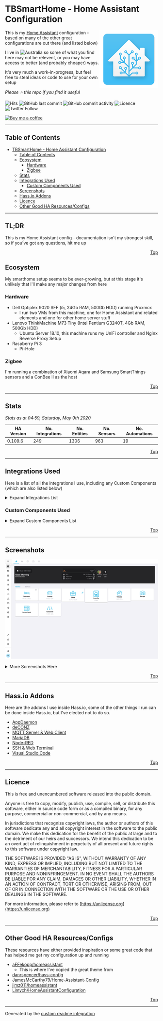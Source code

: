 # TBSmartHome - Home Assistant Configuration

<img align="right" src="./.assets/logo.png?raw=true">

This is my [Home Assistant](https://www.home-assistant.io/) configuration - based on many of the other great configurations are out there (and listed below)

I live in ![Australia](http://flags.ox3.in/mini/au.png) so some of what you find here may not be relevent, or you may have access to better (and probably cheaper) ways.

It's very much a work-in-progress, but feel free to steal ideas or code to use for your own setup

_Please :star: this repo if you find it useful_

![Hits](http://hits.dwyl.io/bacco007/HomeAssistantConfig.svg)
![GitHub last commit](https://img.shields.io/github/last-commit/bacco007/HomeAssistantConfig?style=flat-square) ![GitHub commit activity](https://img.shields.io/github/commit-activity/w/bacco007/HomeAssistantConfig?style=flat-square)
![Licence](https://img.shields.io/badge/license-Unlicense-blue.svg?style=flat-square)
![Twitter Follow](https://img.shields.io/twitter/follow/bacco007?style=social)

[![Buy me a coffee][buymeacoffee-shield]][buymeacoffee]

---

## Table of Contents

- [TBSmartHome - Home Assistant Configuration](#tbsmarthome---home-assistant-configuration)
  - [Table of Contents](#table-of-contents)
  - [Ecosystem](#ecosystem)
    - [Hardware](#hardware)
    - [Zigbee](#zigbee)
  - [Stats](#stats)
  - [Integrations Used](#integrations-used)
    - [Custom Components Used](#custom-components-used)
  - [Screenshots](#screenshots)
  - [Hass.io Addons](#hassio-addons)
  - [Licence](#licence)
  - [Other Good HA Resources/Configs](#other-good-ha-resourcesconfigs)

---

## TL;DR

This is my Home Assistant config - documentation isn't my strongest skill, so if you've got any questions, hit me up

<p align="right"><a href="#top" title="Back to top">Top</a></p>

## Ecosystem

My smarthome setup seems to be ever-growing, but at this stage it's unlikely that I'll make any major changes from here

### Hardware

- Dell Optiplex 9020 SFF (i5, 24Gb RAM, 500Gb HDD) running Proxmox
  - I run two VMs from this machine, one for Home Assistant and related elements and one for other home server stuff
- Lenovo ThinkMachine M73 Tiny (Intel Pentium G3240T, 4Gb RAM, 500Gb HDD)
  - Ubuntu Server 18.10, this machine runs my UniFi controller and Nginx Reverse Proxy Setup
- Raspberry Pi 3
  - Pi-Hole

### Zigbee

I'm running a combination of Xiaomi Aqara and Samsung SmartThings sensors and a ConBee II as the host

<p align="right"><a href="#top" title="Back to top">Top</a></p>

---

## Stats

_Stats as at 04:59, Saturday, May 9th 2020_

| HA Version                               | No. Integrations                                        | No. Entities | No. Sensors | No. Automations |
| ---------------------------------------- | ------------------------------------------------------- | ------------ | ----------- | --------------- |
| 0.109.6 | 249     | 1306         | 963 | 19 |

<p align="right"><a href="#top" title="Back to top">Top</a></p>

---

## Integrations Used

Here is a list of all the integrations I use, including any Custom Components (which are also listed below)

<details>
<summary>Expand Integrations List</summary>


- [alarm_control_panel](https://www.home-assistant.io/components/alarm_control_panel)
- [alarm_control_panel.alexa_media](https://www.home-assistant.io/components/alarm_control_panel.alexa_media)
- [alert](https://www.home-assistant.io/components/alert)
- [alexa](https://www.home-assistant.io/components/alexa)
- [alexa_media](https://www.home-assistant.io/components/alexa_media)
- [almond](https://www.home-assistant.io/components/almond)
- [anniversaries](https://www.home-assistant.io/components/anniversaries)
- [api](https://www.home-assistant.io/components/api)
- [apple_tv](https://www.home-assistant.io/components/apple_tv)
- [auth](https://www.home-assistant.io/components/auth)
- [auto_backup](https://www.home-assistant.io/components/auto_backup)
- [automation](https://www.home-assistant.io/components/automation)
- [binary_sensor](https://www.home-assistant.io/components/binary_sensor)
- [binary_sensor.browser_mod](https://www.home-assistant.io/components/binary_sensor.browser_mod)
- [binary_sensor.cloud](https://www.home-assistant.io/components/binary_sensor.cloud)
- [binary_sensor.deconz](https://www.home-assistant.io/components/binary_sensor.deconz)
- [binary_sensor.esphome](https://www.home-assistant.io/components/binary_sensor.esphome)
- [binary_sensor.hadockermon](https://www.home-assistant.io/components/binary_sensor.hadockermon)
- [binary_sensor.iss](https://www.home-assistant.io/components/binary_sensor.iss)
- [binary_sensor.mobile_app](https://www.home-assistant.io/components/binary_sensor.mobile_app)
- [binary_sensor.openuv](https://www.home-assistant.io/components/binary_sensor.openuv)
- [binary_sensor.proxmoxve](https://www.home-assistant.io/components/binary_sensor.proxmoxve)
- [binary_sensor.smartthinq_sensors](https://www.home-assistant.io/components/binary_sensor.smartthinq_sensors)
- [binary_sensor.sun2](https://www.home-assistant.io/components/binary_sensor.sun2)
- [binary_sensor.template](https://www.home-assistant.io/components/binary_sensor.template)
- [binary_sensor.tod](https://www.home-assistant.io/components/binary_sensor.tod)
- [binary_sensor.updater](https://www.home-assistant.io/components/binary_sensor.updater)
- [braviatv](https://www.home-assistant.io/components/braviatv)
- [breaking_changes](https://www.home-assistant.io/components/breaking_changes)
- [browser_mod](https://www.home-assistant.io/components/browser_mod)
- [calendar](https://www.home-assistant.io/components/calendar)
- [calendar.google](https://www.home-assistant.io/components/calendar.google)
- [camera](https://www.home-assistant.io/components/camera)
- [camera.bom](https://www.home-assistant.io/components/camera.bom)
- [camera.browser_mod](https://www.home-assistant.io/components/camera.browser_mod)
- [camera.generic](https://www.home-assistant.io/components/camera.generic)
- [camera.netatmo](https://www.home-assistant.io/components/camera.netatmo)
- [cast](https://www.home-assistant.io/components/cast)
- [cert_expiry](https://www.home-assistant.io/components/cert_expiry)
- [climacell](https://www.home-assistant.io/components/climacell)
- [climate](https://www.home-assistant.io/components/climate)
- [climate.deconz](https://www.home-assistant.io/components/climate.deconz)
- [climate.netatmo](https://www.home-assistant.io/components/climate.netatmo)
- [cloud](https://www.home-assistant.io/components/cloud)
- [config](https://www.home-assistant.io/components/config)
- [configurator](https://www.home-assistant.io/components/configurator)
- [conversation](https://www.home-assistant.io/components/conversation)
- [coronavirus](https://www.home-assistant.io/components/coronavirus)
- [cover](https://www.home-assistant.io/components/cover)
- [cover.deconz](https://www.home-assistant.io/components/cover.deconz)
- [deconz](https://www.home-assistant.io/components/deconz)
- [device_automation](https://www.home-assistant.io/components/device_automation)
- [device_tracker](https://www.home-assistant.io/components/device_tracker)
- [device_tracker.icloud](https://www.home-assistant.io/components/device_tracker.icloud)
- [device_tracker.mobile_app](https://www.home-assistant.io/components/device_tracker.mobile_app)
- [device_tracker.unifi](https://www.home-assistant.io/components/device_tracker.unifi)
- [discovery](https://www.home-assistant.io/components/discovery)
- [docker_monitor](https://www.home-assistant.io/components/docker_monitor)
- [dwains_theme](https://www.home-assistant.io/components/dwains_theme)
- [dyson](https://www.home-assistant.io/components/dyson)
- [esphome](https://www.home-assistant.io/components/esphome)
- [favicon](https://www.home-assistant.io/components/favicon)
- [foldingathomecontrol](https://www.home-assistant.io/components/foldingathomecontrol)
- [fontawesome](https://www.home-assistant.io/components/fontawesome)
- [frontend](https://www.home-assistant.io/components/frontend)
- [garbage_collection](https://www.home-assistant.io/components/garbage_collection)
- [gdacs](https://www.home-assistant.io/components/gdacs)
- [geo_location](https://www.home-assistant.io/components/geo_location)
- [geo_location.gdacs](https://www.home-assistant.io/components/geo_location.gdacs)
- [geo_location.nsw_rural_fire_service_feed](https://www.home-assistant.io/components/geo_location.nsw_rural_fire_service_feed)
- [geo_location.wwlln](https://www.home-assistant.io/components/geo_location.wwlln)
- [glances](https://www.home-assistant.io/components/glances)
- [google](https://www.home-assistant.io/components/google)
- [group](https://www.home-assistant.io/components/group)
- [hacs](https://www.home-assistant.io/components/hacs)
- [harmony](https://www.home-assistant.io/components/harmony)
- [hassio](https://www.home-assistant.io/components/hassio)
- [history](https://www.home-assistant.io/components/history)
- [homeassistant](https://www.home-assistant.io/components/homeassistant)
- [homekit](https://www.home-assistant.io/components/homekit)
- [http](https://www.home-assistant.io/components/http)
- [iaquk](https://www.home-assistant.io/components/iaquk)
- [icloud](https://www.home-assistant.io/components/icloud)
- [ifttt](https://www.home-assistant.io/components/ifttt)
- [influxdb](https://www.home-assistant.io/components/influxdb)
- [input_select](https://www.home-assistant.io/components/input_select)
- [ios](https://www.home-assistant.io/components/ios)
- [lifx](https://www.home-assistant.io/components/lifx)
- [light](https://www.home-assistant.io/components/light)
- [light.browser_mod](https://www.home-assistant.io/components/light.browser_mod)
- [light.deconz](https://www.home-assistant.io/components/light.deconz)
- [light.lifx](https://www.home-assistant.io/components/light.lifx)
- [logger](https://www.home-assistant.io/components/logger)
- [lovelace](https://www.home-assistant.io/components/lovelace)
- [map](https://www.home-assistant.io/components/map)
- [media_player](https://www.home-assistant.io/components/media_player)
- [media_player.alexa_media](https://www.home-assistant.io/components/media_player.alexa_media)
- [media_player.apple_tv](https://www.home-assistant.io/components/media_player.apple_tv)
- [media_player.braviatv](https://www.home-assistant.io/components/media_player.braviatv)
- [media_player.browser_mod](https://www.home-assistant.io/components/media_player.browser_mod)
- [media_player.cast](https://www.home-assistant.io/components/media_player.cast)
- [media_player.plex](https://www.home-assistant.io/components/media_player.plex)
- [media_player.samsungtv](https://www.home-assistant.io/components/media_player.samsungtv)
- [media_player.sonos](https://www.home-assistant.io/components/media_player.sonos)
- [media_player.spotify](https://www.home-assistant.io/components/media_player.spotify)
- [media_player.xboxone](https://www.home-assistant.io/components/media_player.xboxone)
- [met](https://www.home-assistant.io/components/met)
- [mobile_app](https://www.home-assistant.io/components/mobile_app)
- [mqtt](https://www.home-assistant.io/components/mqtt)
- [netatmo](https://www.home-assistant.io/components/netatmo)
- [nodered](https://www.home-assistant.io/components/nodered)
- [notify](https://www.home-assistant.io/components/notify)
- [notify.alexa_media](https://www.home-assistant.io/components/notify.alexa_media)
- [notify.file](https://www.home-assistant.io/components/notify.file)
- [notify.ios](https://www.home-assistant.io/components/notify.ios)
- [notify.mobile_app](https://www.home-assistant.io/components/notify.mobile_app)
- [notify.slack](https://www.home-assistant.io/components/notify.slack)
- [onboarding](https://www.home-assistant.io/components/onboarding)
- [openuv](https://www.home-assistant.io/components/openuv)
- [panel_iframe](https://www.home-assistant.io/components/panel_iframe)
- [persistent_notification](https://www.home-assistant.io/components/persistent_notification)
- [person](https://www.home-assistant.io/components/person)
- [pi_hole](https://www.home-assistant.io/components/pi_hole)
- [plex](https://www.home-assistant.io/components/plex)
- [proxmoxve](https://www.home-assistant.io/components/proxmoxve)
- [python_script](https://www.home-assistant.io/components/python_script)
- [readme](https://www.home-assistant.io/components/readme)
- [recorder](https://www.home-assistant.io/components/recorder)
- [remote](https://www.home-assistant.io/components/remote)
- [remote.apple_tv](https://www.home-assistant.io/components/remote.apple_tv)
- [remote.harmony](https://www.home-assistant.io/components/remote.harmony)
- [sabnzbd](https://www.home-assistant.io/components/sabnzbd)
- [samsungtv](https://www.home-assistant.io/components/samsungtv)
- [scene](https://www.home-assistant.io/components/scene)
- [scene.deconz](https://www.home-assistant.io/components/scene.deconz)
- [scene.homeassistant](https://www.home-assistant.io/components/scene.homeassistant)
- [script](https://www.home-assistant.io/components/script)
- [search](https://www.home-assistant.io/components/search)
- [sensor](https://www.home-assistant.io/components/sensor)
- [sensor.alexa_media](https://www.home-assistant.io/components/sensor.alexa_media)
- [sensor.alpha_vantage](https://www.home-assistant.io/components/sensor.alpha_vantage)
- [sensor.anniversaries](https://www.home-assistant.io/components/sensor.anniversaries)
- [sensor.auto_backup](https://www.home-assistant.io/components/sensor.auto_backup)
- [sensor.bom](https://www.home-assistant.io/components/sensor.bom)
- [sensor.bom_forecast](https://www.home-assistant.io/components/sensor.bom_forecast)
- [sensor.breaking_changes](https://www.home-assistant.io/components/sensor.breaking_changes)
- [sensor.browser_mod](https://www.home-assistant.io/components/sensor.browser_mod)
- [sensor.cert_expiry](https://www.home-assistant.io/components/sensor.cert_expiry)
- [sensor.climacell](https://www.home-assistant.io/components/sensor.climacell)
- [sensor.command_line](https://www.home-assistant.io/components/sensor.command_line)
- [sensor.coronavirus](https://www.home-assistant.io/components/sensor.coronavirus)
- [sensor.covid19_nswhealth](https://www.home-assistant.io/components/sensor.covid19_nswhealth)
- [sensor.covid19_nswhealth_tests](https://www.home-assistant.io/components/sensor.covid19_nswhealth_tests)
- [sensor.deconz](https://www.home-assistant.io/components/sensor.deconz)
- [sensor.docker_monitor](https://www.home-assistant.io/components/sensor.docker_monitor)
- [sensor.doomsday_clock](https://www.home-assistant.io/components/sensor.doomsday_clock)
- [sensor.esphome](https://www.home-assistant.io/components/sensor.esphome)
- [sensor.feedparser](https://www.home-assistant.io/components/sensor.feedparser)
- [sensor.filter](https://www.home-assistant.io/components/sensor.filter)
- [sensor.foldingathomecontrol](https://www.home-assistant.io/components/sensor.foldingathomecontrol)
- [sensor.garbage_collection](https://www.home-assistant.io/components/sensor.garbage_collection)
- [sensor.gdacs](https://www.home-assistant.io/components/sensor.gdacs)
- [sensor.glances](https://www.home-assistant.io/components/sensor.glances)
- [sensor.hacs](https://www.home-assistant.io/components/sensor.hacs)
- [sensor.here_travel_time](https://www.home-assistant.io/components/sensor.here_travel_time)
- [sensor.iaquk](https://www.home-assistant.io/components/sensor.iaquk)
- [sensor.icloud](https://www.home-assistant.io/components/sensor.icloud)
- [sensor.ios](https://www.home-assistant.io/components/sensor.ios)
- [sensor.mobile_app](https://www.home-assistant.io/components/sensor.mobile_app)
- [sensor.moon](https://www.home-assistant.io/components/sensor.moon)
- [sensor.netatmo](https://www.home-assistant.io/components/sensor.netatmo)
- [sensor.netdata](https://www.home-assistant.io/components/sensor.netdata)
- [sensor.nodered](https://www.home-assistant.io/components/sensor.nodered)
- [sensor.nsw_air_quality](https://www.home-assistant.io/components/sensor.nsw_air_quality)
- [sensor.nsw_fuel_station](https://www.home-assistant.io/components/sensor.nsw_fuel_station)
- [sensor.nsw_rural_fire_service_fire_danger](https://www.home-assistant.io/components/sensor.nsw_rural_fire_service_fire_danger)
- [sensor.opennem](https://www.home-assistant.io/components/sensor.opennem)
- [sensor.opensky](https://www.home-assistant.io/components/sensor.opensky)
- [sensor.openuv](https://www.home-assistant.io/components/sensor.openuv)
- [sensor.pi_hole](https://www.home-assistant.io/components/sensor.pi_hole)
- [sensor.plex](https://www.home-assistant.io/components/sensor.plex)
- [sensor.plex_recently_added](https://www.home-assistant.io/components/sensor.plex_recently_added)
- [sensor.radarr](https://www.home-assistant.io/components/sensor.radarr)
- [sensor.radarr_upcoming_media](https://www.home-assistant.io/components/sensor.radarr_upcoming_media)
- [sensor.rest](https://www.home-assistant.io/components/sensor.rest)
- [sensor.sabnzbd](https://www.home-assistant.io/components/sensor.sabnzbd)
- [sensor.scrape](https://www.home-assistant.io/components/sensor.scrape)
- [sensor.season](https://www.home-assistant.io/components/sensor.season)
- [sensor.smartthinq_sensors](https://www.home-assistant.io/components/sensor.smartthinq_sensors)
- [sensor.snmp](https://www.home-assistant.io/components/sensor.snmp)
- [sensor.sonarr](https://www.home-assistant.io/components/sensor.sonarr)
- [sensor.sonarr_upcoming_media](https://www.home-assistant.io/components/sensor.sonarr_upcoming_media)
- [sensor.speedtestdotnet](https://www.home-assistant.io/components/sensor.speedtestdotnet)
- [sensor.sql](https://www.home-assistant.io/components/sensor.sql)
- [sensor.statistics](https://www.home-assistant.io/components/sensor.statistics)
- [sensor.sun2](https://www.home-assistant.io/components/sensor.sun2)
- [sensor.synology_dsm](https://www.home-assistant.io/components/sensor.synology_dsm)
- [sensor.systemmonitor](https://www.home-assistant.io/components/sensor.systemmonitor)
- [sensor.tautulli](https://www.home-assistant.io/components/sensor.tautulli)
- [sensor.template](https://www.home-assistant.io/components/sensor.template)
- [sensor.time_date](https://www.home-assistant.io/components/sensor.time_date)
- [sensor.transmission](https://www.home-assistant.io/components/sensor.transmission)
- [sensor.tvh_rec](https://www.home-assistant.io/components/sensor.tvh_rec)
- [sensor.unifi](https://www.home-assistant.io/components/sensor.unifi)
- [sensor.unifigateway](https://www.home-assistant.io/components/sensor.unifigateway)
- [sensor.upnp](https://www.home-assistant.io/components/sensor.upnp)
- [sensor.uptime](https://www.home-assistant.io/components/sensor.uptime)
- [sensor.version](https://www.home-assistant.io/components/sensor.version)
- [sensor.waqi](https://www.home-assistant.io/components/sensor.waqi)
- [sensor.waternsw](https://www.home-assistant.io/components/sensor.waternsw)
- [sensor.waze_travel_time](https://www.home-assistant.io/components/sensor.waze_travel_time)
- [sensor.websocket_api](https://www.home-assistant.io/components/sensor.websocket_api)
- [sensor.worldclock](https://www.home-assistant.io/components/sensor.worldclock)
- [sensor.xbox_live](https://www.home-assistant.io/components/sensor.xbox_live)
- [simpleicons](https://www.home-assistant.io/components/simpleicons)
- [smartthinq_sensors](https://www.home-assistant.io/components/smartthinq_sensors)
- [sonos](https://www.home-assistant.io/components/sonos)
- [speedtestdotnet](https://www.home-assistant.io/components/speedtestdotnet)
- [spotify](https://www.home-assistant.io/components/spotify)
- [ssdp](https://www.home-assistant.io/components/ssdp)
- [stt](https://www.home-assistant.io/components/stt)
- [sun](https://www.home-assistant.io/components/sun)
- [switch](https://www.home-assistant.io/components/switch)
- [switch.alexa_media](https://www.home-assistant.io/components/switch.alexa_media)
- [switch.command_line](https://www.home-assistant.io/components/switch.command_line)
- [switch.deconz](https://www.home-assistant.io/components/switch.deconz)
- [switch.docker_monitor](https://www.home-assistant.io/components/switch.docker_monitor)
- [switch.esphome](https://www.home-assistant.io/components/switch.esphome)
- [switch.template](https://www.home-assistant.io/components/switch.template)
- [switch.transmission](https://www.home-assistant.io/components/switch.transmission)
- [switch.unifi](https://www.home-assistant.io/components/switch.unifi)
- [synology_dsm](https://www.home-assistant.io/components/synology_dsm)
- [system_health](https://www.home-assistant.io/components/system_health)
- [system_log](https://www.home-assistant.io/components/system_log)
- [transmission](https://www.home-assistant.io/components/transmission)
- [tts](https://www.home-assistant.io/components/tts)
- [uilogs](https://www.home-assistant.io/components/uilogs)
- [unifi](https://www.home-assistant.io/components/unifi)
- [updater](https://www.home-assistant.io/components/updater)
- [upnp](https://www.home-assistant.io/components/upnp)
- [weather](https://www.home-assistant.io/components/weather)
- [weather.bom](https://www.home-assistant.io/components/weather.bom)
- [weather.darksky](https://www.home-assistant.io/components/weather.darksky)
- [weather.met](https://www.home-assistant.io/components/weather.met)
- [webhook](https://www.home-assistant.io/components/webhook)
- [websocket_api](https://www.home-assistant.io/components/websocket_api)
- [wwlln](https://www.home-assistant.io/components/wwlln)
- [zeroconf](https://www.home-assistant.io/components/zeroconf)
- [zone](https://www.home-assistant.io/components/zone)</details>



### Custom Components Used

<details>
<summary>Expand Custom Components List</summary>

- [Alexa Media Player](https://github.com/custom-components/alexa_media_player/wiki)
- [Anniversaries](https://github.com/pinkywafer/Anniversaries)
- [Apple TV](https://www.home-assistant.io/integrations/apple_tv)
- [Auto Backup](https://github.com/jcwillox/hass-auto-backup)
- [BOM Forecast](https://github.com/davidfw1960/bom_forecast)
- [Breaking Changes](https://github.com/custom-components/breaking_changes)
- [Browser mod]()
- [Climacell weather](https://gitlab.com/rrenato/ha-climacell-weather)
- [COVID-19 NSW Health]()
- [COVID-19 NSW Health Tests]()
- [Docker Monitor](https://github.com/Sanderhuisman/docker_monitor)
- [Doomsday Clock](https://github.com/renemarc/home-assistant-doomsday-clock)
- [Dwains Theme Component]()
- [Favicon changer]()
- [Feedparser](https://github.com/custom-components/feedparser/blob/master/README.md)
- [Folding@HomeControl](https://github.com/eifinger/hass-foldingathomecontrol)
- [Fontawesome icons]()
- [Garbage Collection](https://github.com/bruxy70/Garbage-Collection/)
- [Generate readme](https://github.com/custom-components/readme)
- [HA Dockermon](https://github.com/custom-components/switch.hadockermon)
- [HACS (Home Assistant Community Store)](https://hacs.xyz/docs/configuration/start)
- [HDHomeRun](https://github.com/burnnat/ha-hdhomerun)
- [IAQ UK](https://github.com/Limych/ha-iaquk)
- [Lovelace Gen]()
- [Node-RED](https://github.com/zachowj/node-red)
- [NSW Air Quality]()
- [NSW Rural Fire Service - Fire Danger]()
- [OpenNEM](https://github.com/bacco007/sensor.opennem)
- [Plex Recently Added](https://github.com/custom-components/sensor.plex_recently_added)
- [Radarr Upcoming Media](https://github.com/custom-components/sensor.radarr_upcoming_media)
- [Simple Icons]()
- [SmartThinQ LGE Sensors](https://github.com/ollo69/ha-smartthinq-sensors)
- [Sonarr Upcoming Media](https://github.com/custom-components/sensor.sonarr_upcoming_media)
- [Sun2](https://github.com/pnbruckner/ha-sun2/blob/master/README.md)
- [Tvheadend recordings sensor](https://github.com/kodi1/tvh_rec)
- [UI Logs](https://github.com/custom-components/uilogs)
- [UniFi Gateway](https://github.com/custom-components/sensor.unifigateway)
- [Water NSW](https://github.com/bacco007/sensor.waternsw)
- [Xbox One Smartglass - Media player integration](https://github.com/OpenXbox/xboxone-home-assistant)
</details>

<p align="right"><a href="#top" title="Back to top">Top</a></p>

---

## Screenshots

![Screenshot - Home](./.assets/home.png?raw=True)

<details>
<summary>More Screenshots Here</summary>

![Screenshot - More](./.assets/more.png?raw=True)

</details>

<p align="right"><a href="#top" title="Back to top">Top</a></p>

---

## Hass.io Addons

Here are the addons I use inside Hass.io, some of the other things I run can be done inside Hass.io, but I've elected not to do so.

- [AppDaemon](https://github.com/hassio-addons/addon-appdaemon3)
- [deCONZ](https://github.com/home-assistant/hassio-addons/tree/master/deconz)
- [MQTT Server & Web Client](https://github.com/hassio-addons/addon-mqtt/)
- [MariaDB](https://home-assistant.io/addons/mariadb/)
- [Node-RED](https://github.com/hassio-addons/addon-node-red/)
- [SSH & Web Terminal](https://github.com/hassio-addons/addon-ssh/)
- [Visual Studio Code](https://github.com/hassio-addons/addon-vscode)

<p align="right"><a href="#top" title="Back to top">Top</a></p>

---

## Licence

This is free and unencumbered software released into the public domain.

Anyone is free to copy, modify, publish, use, compile, sell, or distribute this software, either in source code form or as a compiled binary, for any purpose, commercial or non-commercial, and by any means.

In jurisdictions that recognize copyright laws, the author or authors of this software dedicate any and all copyright interest in the software to the public domain. We make this dedication for the benefit of the public at large and to the detriment of our heirs and successors. We intend this dedication to be an overt act of relinquishment in perpetuity of all present and future rights to this software under copyright law.

THE SOFTWARE IS PROVIDED "AS IS", WITHOUT WARRANTY OF ANY KIND, EXPRESS OR IMPLIED, INCLUDING BUT NOT LIMITED TO THE WARRANTIES OF MERCHANTABILITY, FITNESS FOR A PARTICULAR PURPOSE AND NONINFRINGEMENT. IN NO EVENT SHALL THE AUTHORS BE LIABLE FOR ANY CLAIM, DAMAGES OR OTHER LIABILITY, WHETHER IN AN ACTION OF CONTRACT, TORT OR OTHERWISE, ARISING FROM, OUT OF OR IN CONNECTION WITH THE SOFTWARE OR THE USE OR OTHER DEALINGS IN THE SOFTWARE.

For more information, please refer to [https://unlicense.org](https://unlicense.org)

<p align="right"><a href="#top" title="Back to top">Top</a></p>

---

## Other Good HA Resources/Configs

These resources have either provided inspiration or some great code that has helped me get my configuration up and running

- [aFFekopp/homeassistant](https://github.com/aFFekopp/homeassistant)
  - This is where I've copied the great theme from
- [danrspencer/hass-config](https://github.com/danrspencer/hass-config)
- [JamesMcCarthy79/Home-Assistant-Config](https://github.com/JamesMcCarthy79/Home-Assistant-Config)
- [jimz011/homeassistant](https://github.com/jimz011/homeassistant)
- [Limych/HomeAssistantConfiguration](https://github.com/Limych/HomeAssistantConfiguration)

<p align="right"><a href="#top" title="Back to top">Top</a></p>

---

Generated by the [custom readme integration](https://github.com/custom-components/readme)

[buymeacoffee-shield]: https://www.buymeacoffee.com/assets/img/guidelines/download-assets-sm-2.svg
[buymeacoffee]: https://www.buymeacoffee.com/bacco007